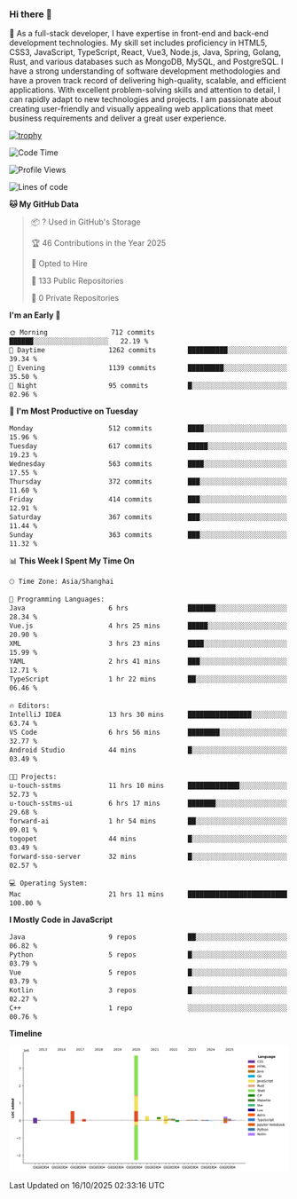 ### Hi there 👋

🌱 As a full-stack developer, I have expertise in front-end and back-end development technologies. My skill set includes proficiency in HTML5, CSS3, JavaScript, TypeScript, React, Vue3, Node.js, Java, Spring, Golang, Rust, and various databases such as MongoDB, MySQL, and PostgreSQL. I have a strong understanding of software development methodologies and have a proven track record of delivering high-quality, scalable, and efficient applications. With excellent problem-solving skills and attention to detail, I can rapidly adapt to new technologies and projects. I am passionate about creating user-friendly and visually appealing web applications that meet business requirements and deliver a great user experience.

[![trophy](https://github-profile-trophy.vercel.app/?username=elton&rank=SECRET,SSS,SS,S,AAA,AA,A&theme=onedark&no-frame=true&margin-w=10)](https://github.com/ryo-ma/github-profile-trophy)

<!--START_SECTION:waka-->
![Code Time](http://img.shields.io/badge/Code%20Time-1%2C988%20hrs%2027%20mins-blue)

![Profile Views](http://img.shields.io/badge/Profile%20Views-0-blue)

![Lines of code](https://img.shields.io/badge/From%20Hello%20World%20I%27ve%20Written-5.9%20million%20lines%20of%20code-blue)

**🐱 My GitHub Data** 

> 📦 ? Used in GitHub's Storage 
 > 
> 🏆 46 Contributions in the Year 2025
 > 
> 💼 Opted to Hire
 > 
> 📜 133 Public Repositories 
 > 
> 🔑 0 Private Repositories 
 > 
**I'm an Early 🐤** 

```text
🌞 Morning                712 commits         ██████░░░░░░░░░░░░░░░░░░░   22.19 % 
🌆 Daytime                1262 commits        ██████████░░░░░░░░░░░░░░░   39.34 % 
🌃 Evening                1139 commits        █████████░░░░░░░░░░░░░░░░   35.50 % 
🌙 Night                  95 commits          █░░░░░░░░░░░░░░░░░░░░░░░░   02.96 % 
```
📅 **I'm Most Productive on Tuesday** 

```text
Monday                   512 commits         ████░░░░░░░░░░░░░░░░░░░░░   15.96 % 
Tuesday                  617 commits         █████░░░░░░░░░░░░░░░░░░░░   19.23 % 
Wednesday                563 commits         ████░░░░░░░░░░░░░░░░░░░░░   17.55 % 
Thursday                 372 commits         ███░░░░░░░░░░░░░░░░░░░░░░   11.60 % 
Friday                   414 commits         ███░░░░░░░░░░░░░░░░░░░░░░   12.91 % 
Saturday                 367 commits         ███░░░░░░░░░░░░░░░░░░░░░░   11.44 % 
Sunday                   363 commits         ███░░░░░░░░░░░░░░░░░░░░░░   11.32 % 
```


📊 **This Week I Spent My Time On** 

```text
🕑︎ Time Zone: Asia/Shanghai

💬 Programming Languages: 
Java                     6 hrs               ███████░░░░░░░░░░░░░░░░░░   28.34 % 
Vue.js                   4 hrs 25 mins       █████░░░░░░░░░░░░░░░░░░░░   20.90 % 
XML                      3 hrs 23 mins       ████░░░░░░░░░░░░░░░░░░░░░   15.99 % 
YAML                     2 hrs 41 mins       ███░░░░░░░░░░░░░░░░░░░░░░   12.71 % 
TypeScript               1 hr 22 mins        ██░░░░░░░░░░░░░░░░░░░░░░░   06.46 % 

🔥 Editors: 
IntelliJ IDEA            13 hrs 30 mins      ████████████████░░░░░░░░░   63.74 % 
VS Code                  6 hrs 56 mins       ████████░░░░░░░░░░░░░░░░░   32.77 % 
Android Studio           44 mins             █░░░░░░░░░░░░░░░░░░░░░░░░   03.49 % 

🐱‍💻 Projects: 
u-touch-sstms            11 hrs 10 mins      █████████████░░░░░░░░░░░░   52.73 % 
u-touch-sstms-ui         6 hrs 17 mins       ███████░░░░░░░░░░░░░░░░░░   29.68 % 
forward-ai               1 hr 54 mins        ██░░░░░░░░░░░░░░░░░░░░░░░   09.01 % 
togopet                  44 mins             █░░░░░░░░░░░░░░░░░░░░░░░░   03.49 % 
forward-sso-server       32 mins             █░░░░░░░░░░░░░░░░░░░░░░░░   02.57 % 

💻 Operating System: 
Mac                      21 hrs 11 mins      █████████████████████████   100.00 % 
```

**I Mostly Code in JavaScript** 

```text
Java                     9 repos             ██░░░░░░░░░░░░░░░░░░░░░░░   06.82 % 
Python                   5 repos             █░░░░░░░░░░░░░░░░░░░░░░░░   03.79 % 
Vue                      5 repos             █░░░░░░░░░░░░░░░░░░░░░░░░   03.79 % 
Kotlin                   3 repos             █░░░░░░░░░░░░░░░░░░░░░░░░   02.27 % 
C++                      1 repo              ░░░░░░░░░░░░░░░░░░░░░░░░░   00.76 % 
```



**Timeline**

![Lines of Code chart](https://raw.githubusercontent.com/elton/elton/main/assets/bar_graph.png)


 Last Updated on 16/10/2025 02:33:16 UTC
<!--END_SECTION:waka-->

<!--
**elton/elton** is a ✨ _special_ ✨ repository because its `README.md` (this file) appears on your GitHub profile.

Here are some ideas to get you started:

- 🔭 I’m currently working on ...
- 🌱 I’m currently learning ...
- 👯 I’m looking to collaborate on ...
- 🤔 I’m looking for help with ...
- 💬 Ask me about ...
- 📫 How to reach me: ...
- 😄 Pronouns: ...
- ⚡ Fun fact: ...
-->
